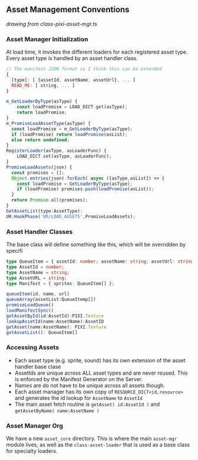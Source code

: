 ## Asset Management Conventions

*drawing from class-pixi-asset-mgr.ts*

### Asset Manager Initialization

At load time, it invokes the different loaders for each registered asset type. Every asset type is handled by an asset handler class. 

```js
// The manifest JSON format so I think this can be extended 
{
  [type]: [ {assetId, assetName, assetUrl}, ... ]
  READ_ME: [ string, ... ]
}

m_GetLoaderByType(asType) {
	const loadPromise = LOAD_DICT.get(asType);
	return loadPromise;
}
m_PromiseLoadAssetType(asType) {
  const loadPromise = m_GetLoaderByType(asType);
  if (loadPromise) return loadPromise(asList);
  else return undefined;
}
RegisterLoader(asType, asLoaderFunc) {
	LOAD_DICT.set(asType, asLoaderFunc);
}
PromiseLoadAssets(json) {
  const promises = [];
  Object.entries(json).forEach( async ([asType,asList]) => {
    const loadPromise = GetLoaderByType(asType);
    if (loadPromise) promises.push(loadPromise(asList));
  }
  return Promise.all(promises);
}
GetAssetList(type:AssetType):
UR.HookPhase('UR/LOAD_ASSETS',PromiseLoadAssets);
```

### Asset Handler Classes

The base class will define something like this, which will be overridden by specifi 

``` typescript
type QueueItem = { assetId: number; assetName: string; assetUrl: string };
type AssetId = number;
type AssetName = string;
type AssetURL = string;
type Manifest = { sprites: QueueItem[] };

queueItem(id, name, url)
queueArray(assetList:QueueItemp[])
promiseLoadQueue()
loadManifestSync()
getAssetById(id:AssetId):PIXI.Texture
lookupAssetId(name:AssetName):AssetID
getAsset(name:AssetName): PIXI.Texture
getAssetList(): QueueItem[]
```

### Accessing Assets

* Each asset type (e.g. sprite, sound) has its own extension of the asset handler base clase
* AssetIds are unique across ALL asset types and are never reused. This is enforced by the Manifest Generator on the Server.
* Names are do not have to be unique across all assets though.
* Each asset manager has its own copy of `RESOURCE_DICT<id,resource>` and generates the id lookup for `AssetName` to `AssetId`
* The main asset fetch routine is `getAsset( id:AssetId )` and `getAssetByName( name:AssetName )`

### Asset Manager Org

We have a new `asset_core` directory. This is where the main `asset-mgr` module lives, as well as the `class-asset-loader`  that is used as a base class for specialty loaders.



